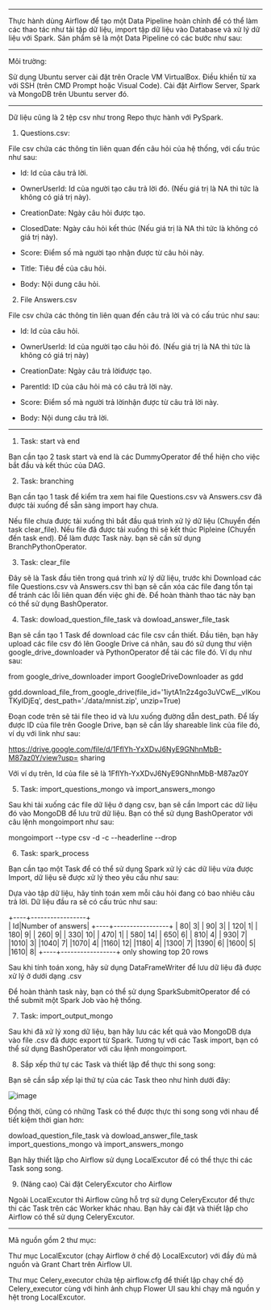 ***
Thực hành dùng Airflow để tạo một Data Pipeline hoàn chỉnh để có thể làm các thao tác như tải tập dữ liệu, import tập dữ liệu vào Database và xử lý dữ liệu với Spark. Sản phẩm sẽ là một Data Pipeline có các bước như sau:

***

Môi trường:

Sử dụng Ubuntu server cài đặt trên Oracle VM VirtualBox.
Điều khiền từ xa với SSH (trên CMD Prompt hoặc Visual Code).
Cài đặt Airflow Server, Spark và MongoDB trên Ubuntu server đó.

***

Dữ liệu cũng là 2 tệp csv như trong Repo thực hành với PySpark.

1. Questions.csv:

File csv chứa các thông tin liên quan đến câu hỏi của hệ thống, với cấu trúc như sau:

- Id: Id của câu trả lời.

- OwnerUserId: Id của người tạo câu trả lời đó. (Nếu giá trị là NA thì tức là không có giá trị này).

- CreationDate: Ngày câu hỏi được tạo.

- ClosedDate: Ngày câu hỏi kết thúc (Nếu giá trị là NA thì tức là không có giá trị này).

- Score: Điểm số mà người tạo nhận được từ câu hỏi này.

- Title: Tiêu đề của câu hỏi.

- Body: Nội dung câu hỏi.

2. File Answers.csv

File csv chứa các thông tin liên quan đến câu trả lời và có cấu trúc như sau:

- Id: Id của câu hỏi.

- OwnerUserId: Id của người tạo câu hỏi đó. (Nếu giá trị là NA thì tức là không có giá trị này)

- CreationDate: Ngày câu trả lờiđược tạo.

- ParentId: ID của câu hỏi mà có câu trả lời này.

- Score: Điểm số mà người trả lờinhận được từ câu trả lời này.

- Body: Nội dung câu trả lời.

***

1.  Task: start và end

Bạn cần tạo 2 task start và end là các DummyOperator để thể hiện cho việc bắt đầu và kết thúc của DAG.

2. Task: branching

Bạn cần tạo 1 task để kiểm tra xem hai file Questions.csv và Answers.csv đã được tải xuống để sẵn sàng import hay chưa.

Nếu file chưa được tải xuống thì bắt đầu quá trình xử lý dữ liệu (Chuyển đến task clear_file).
Nếu file đã được tải xuống thì sẽ kết thúc Pipleine (Chuyển đến task end).
Để làm được Task này. bạn sẽ cần sử dụng BranchPythonOperator.

3. Task: clear_file

Đây sẽ là Task đầu tiên trong quá trình xử lý dữ liệu,  trước khi Download các file Questions.csv và Answers.csv thì bạn sẽ cần xóa các file đang tồn tại để tránh các lỗi liên quan đến việc ghi đè. Để hoàn thành thao tác này bạn có thể sử dụng BashOperator.

4. Task: dowload_question_file_task và dowload_answer_file_task

Bạn sẽ cần tạo 1 Task để download các file csv cần thiết. Đầu tiên, bạn hãy upload các file csv đó lên Google Drive cá nhân, sau đó sử dụng thư viện google_drive_downloader  và PythonOperator để tải các file đó. Ví dụ như sau:


from google_drive_downloader import GoogleDriveDownloader as gdd

gdd.download_file_from_google_drive(file_id='1iytA1n2z4go3uVCwE__vIKouTKyIDjEq',
                                    dest_path='./data/mnist.zip',
                                    unzip=True)
                                  
 
Đoạn code trên sẽ tải file theo id và lưu xuống đường dẫn dest_path. Để lấy được ID của file trên Google Drive, bạn sẽ cần lấy shareable link của file đó, ví dụ với link như sau:

https://drive.google.com/file/d/1FflYh-YxXDvJ6NyE9GNhnMbB-M87az0Y/view?usp= sharing

Với ví dụ trên, Id của file sẽ là 1FflYh-YxXDvJ6NyE9GNhnMbB-M87az0Y

5. Task: import_questions_mongo và import_answers_mongo

Sau khi tải xuống các file dữ liệu ở dạng csv, bạn sẽ cần Import các dữ liệu đó vào MongoDB để lưu trữ dữ liệu. Bạn có thể sử dụng BashOperator với câu lệnh mongoimport như sau:


mongoimport --type csv -d <database> -c <collection> --headerline --drop <file>

6. Task: spark_process

Bạn cần tạo một Task để có thể sử dụng Spark xử lý các dữ liệu vừa được Import, dữ liệu sẽ được xử lý theo yêu cầu như sau:

Dựa vào tập dữ liệu, hãy tính toán xem mỗi câu hỏi đang có bao nhiêu câu trả lời. Dữ liệu đầu ra sẽ có cấu trúc như sau:


+----+-----------------+                                                        
|  Id|Number of answers|
+----+-----------------+
|  80|                3|
|  90|                3|
| 120|                1|
| 180|                9|
| 260|                9|
| 330|               10|
| 470|                1|
| 580|               14|
| 650|                6|
| 810|                4|
| 930|                7|
|1010|                3|
|1040|                7|
|1070|                4|
|1160|               12|
|1180|                4|
|1300|                7|
|1390|                6|
|1600|                5|
|1610|                8|
+----+-----------------+
only showing top 20 rows

Sau khi tính toán xong, hãy sử dụng DataFrameWriter để lưu dữ liệu đã được xử lý ở dưới dạng .csv

Để hoàn thành task này, bạn có thể sử dụng SparkSubmitOperator để có thể submit một Spark Job vào hệ thống.

7. Task: import_output_mongo

Sau khi đã xử lý xong dữ liệu, bạn hãy lưu các kết quả vào MongoDB dựa vào file .csv đã được export từ Spark. Tương tự với các Task import, bạn có thể sử dụng BashOperator với câu lệnh mongoimport.

8. Sắp xếp thứ tự các Task và thiết lập để thực thi song song:

Bạn sẽ cần sắp xếp lại thứ tự của các Task theo như hình dưới đây:

![image](https://user-images.githubusercontent.com/105615288/172523268-d9be18eb-987e-4e2d-997c-c7d476900b0d.png)


Đồng thời, cũng có những Task có thể được thực thi song song với nhau để tiết kiệm thời gian hơn:

dowload_question_file_task và dowload_answer_file_task
import_questions_mongo và import_answers_mongo

Bạn hãy thiết lập cho Airflow sử dụng LocalExcutor để có thể thực thi các Task song song.

9. (Nâng cao) Cài đặt CeleryExcutor cho Airflow

Ngoài LocalExcutor thì Airflow cũng hỗ trợ sử dụng CeleryExcutor để thực thi các Task trên các Worker khác nhau. Bạn hãy cài đặt và thiết lập cho Airflow có thể sử dụng CeleryExcutor. 

***

Mã nguồn gồm 2 thư mục:

Thư mục LocalExcutor (chạy Airflow ở chế độ LocalExcutor) với đầy đủ mã nguồn và Grant Chart trên Airflow UI. 

Thư mục Celery_executor chứa tệp airflow.cfg để thiết lập chạy chế độ Celery_executor cùng với hình ảnh chụp Flower UI sau khi chạy mã nguồn y hệt trong LocalExcutor.
